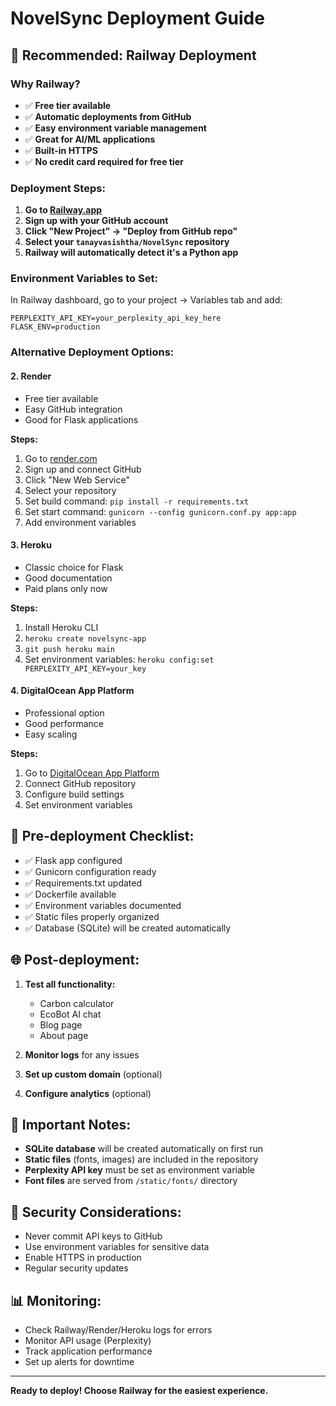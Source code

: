 # NovelSync Deployment Guide

## 🚀 Recommended: Railway Deployment

### Why Railway?
- ✅ **Free tier available**
- ✅ **Automatic deployments from GitHub**
- ✅ **Easy environment variable management**
- ✅ **Great for AI/ML applications**
- ✅ **Built-in HTTPS**
- ✅ **No credit card required for free tier**

### Deployment Steps:

1. **Go to [Railway.app](https://railway.app)**
2. **Sign up with your GitHub account**
3. **Click "New Project" → "Deploy from GitHub repo"**
4. **Select your `tanayvasishtha/NovelSync` repository**
5. **Railway will automatically detect it's a Python app**

### Environment Variables to Set:

In Railway dashboard, go to your project → Variables tab and add:

```
PERPLEXITY_API_KEY=your_perplexity_api_key_here
FLASK_ENV=production
```

### Alternative Deployment Options:

#### **2. Render**
- Free tier available
- Easy GitHub integration
- Good for Flask applications

**Steps:**
1. Go to [render.com](https://render.com)
2. Sign up and connect GitHub
3. Click "New Web Service"
4. Select your repository
5. Set build command: `pip install -r requirements.txt`
6. Set start command: `gunicorn --config gunicorn.conf.py app:app`
7. Add environment variables

#### **3. Heroku**
- Classic choice for Flask
- Good documentation
- Paid plans only now

**Steps:**
1. Install Heroku CLI
2. `heroku create novelsync-app`
3. `git push heroku main`
4. Set environment variables: `heroku config:set PERPLEXITY_API_KEY=your_key`

#### **4. DigitalOcean App Platform**
- Professional option
- Good performance
- Easy scaling

**Steps:**
1. Go to [DigitalOcean App Platform](https://cloud.digitalocean.com/apps)
2. Connect GitHub repository
3. Configure build settings
4. Set environment variables

## 🔧 Pre-deployment Checklist:

- ✅ Flask app configured
- ✅ Gunicorn configuration ready
- ✅ Requirements.txt updated
- ✅ Dockerfile available
- ✅ Environment variables documented
- ✅ Static files properly organized
- ✅ Database (SQLite) will be created automatically

## 🌐 Post-deployment:

1. **Test all functionality:**
   - Carbon calculator
   - EcoBot AI chat
   - Blog page
   - About page

2. **Monitor logs** for any issues

3. **Set up custom domain** (optional)

4. **Configure analytics** (optional)

## 📝 Important Notes:

- **SQLite database** will be created automatically on first run
- **Static files** (fonts, images) are included in the repository
- **Perplexity API key** must be set as environment variable
- **Font files** are served from `/static/fonts/` directory

## 🚨 Security Considerations:

- Never commit API keys to GitHub
- Use environment variables for sensitive data
- Enable HTTPS in production
- Regular security updates

## 📊 Monitoring:

- Check Railway/Render/Heroku logs for errors
- Monitor API usage (Perplexity)
- Track application performance
- Set up alerts for downtime

---

**Ready to deploy! Choose Railway for the easiest experience.** 